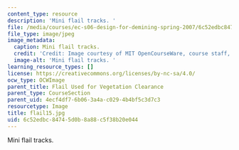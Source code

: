 ```yaml
---
content_type: resource
description: 'Mini flail tracks. '
file: /media/courses/ec-s06-design-for-demining-spring-2007/6c52edbc84745d0b8a88c5f38b20e044_flail15.jpg
file_type: image/jpeg
image_metadata:
  caption: Mini flail tracks.
  credit: 'Credit: Image courtesy of MIT OpenCourseWare, course staff, and students.'
  image-alt: 'Mini flail tracks. '
learning_resource_types: []
license: https://creativecommons.org/licenses/by-nc-sa/4.0/
ocw_type: OCWImage
parent_title: Flail Used for Vegetation Clearance
parent_type: CourseSection
parent_uid: 4ecf4df7-6b06-3a4a-c029-4b4bf5c3d7c3
resourcetype: Image
title: flail15.jpg
uid: 6c52edbc-8474-5d0b-8a88-c5f38b20e044
---
```

Mini flail tracks. 